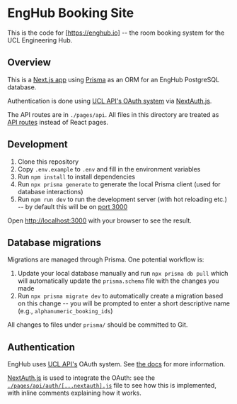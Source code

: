 # EngHub Booking Site

This is the code for [https://enghub.io] -- the room booking system for the UCL Engineering Hub.

## Overview

This is a [Next.js app](https://nextjs.org/) using [Prisma](https://www.prisma.io/) as an ORM for an EngHub PostgreSQL database.

Authentication is done using [UCL API's OAuth system](https://uclapi.com/docs/#operations-tag-OAuth) via [NextAuth.js](https://next-auth.js.org/).

The API routes are in `./pages/api`. All files in this directory are treated as [API routes](https://nextjs.org/docs/api-routes/introduction) instead of React pages.

## Development

1. Clone this repository
2. Copy `.env.example` to `.env` and fill in the environment variables
3. Run `npm install` to install dependencies
4. Run `npx prisma generate` to generate the local Prisma client (used for database interactions)
5. Run `npm run dev` to run the development server (with hot reloading etc.) -- by default this will be on [port 3000](localhost:3000)

Open [http://localhost:3000](http://localhost:3000) with your browser to see the result.

## Database migrations

Migrations are managed through Prisma. One potential workflow is:

1. Update your local database manually and run `npx prisma db pull` which will automatically update the `prisma.schema` file with the changes you made
2. Run `npx prisma migrate dev` to automatically create a migration based on this change -- you will be prompted to enter a short descriptive name (e.g., `alphanumeric_booking_ids`)

All changes to files under `prisma/` should be committed to Git.

## Authentication

EngHub uses [UCL API's](https://uclapi.com/) OAuth system. See [the docs](https://uclapi.com/docs/) for more information.

[NextAuth.js](https://next-auth.js.org/) is used to integrate the OAuth: see the [`./pages/api/auth/[...nextauth].js`](./pages/api/auth/[...nextauth].js) file to see how this is implemented, with inline comments explaining how it works.
